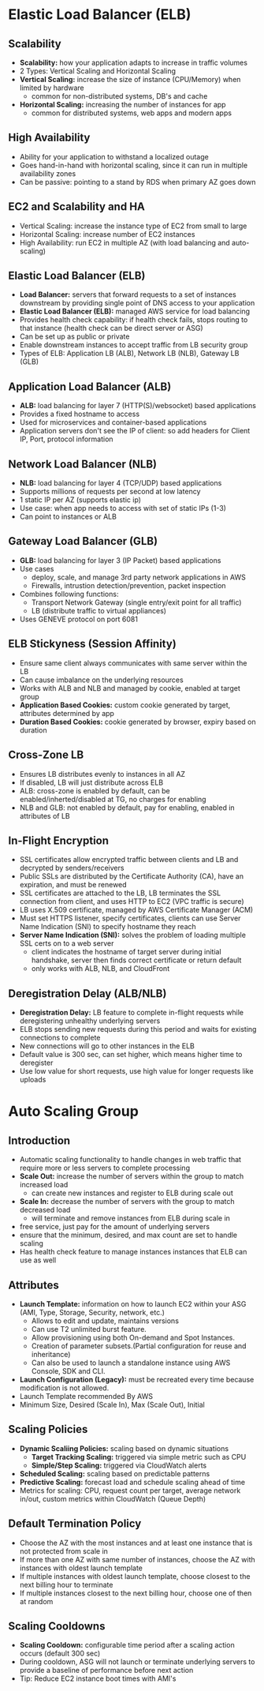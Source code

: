 # Elastic Load Balancer (ELB)

## Scalability
- **Scalability:** how your application adapts to increase in traffic volumes
- 2 Types: Vertical Scaling and Horizontal Scaling
- **Vertical Scaling:** increase the size of instance (CPU/Memory) when limited by hardware
    - common for non-distributed systems, DB's and cache
- **Horizontal Scaling:** increasing the number of instances for app
    - common for distributed systems, web apps and modern apps

## High Availability
- Ability for your application to withstand a localized outage
- Goes hand-in-hand with horizontal scaling, since it can run in multiple availability zones
- Can be passive: pointing to a stand by RDS when primary AZ goes down

## EC2 and Scalability and HA
- Vertical Scaling: increase the instance type of EC2 from small to large
- Horizontal Scaling: increase number of EC2 instances
- High Availability: run EC2 in multiple AZ (with load balancing and auto-scaling)

## Elastic Load Balancer (ELB)
- **Load Balancer:** servers that forward requests to a set of instances downstream by providing single point of DNS access to your application
- **Elastic Load Balancer (ELB):** managed AWS service for load balancing
- Provides health check capability: if health check fails, stops routing to that instance (health check can be direct server or ASG)
- Can be set up as public or private
- Enable downstream instances to accept traffic from LB security group
- Types of ELB: Application LB (ALB), Network LB (NLB), Gateway LB (GLB)

## Application Load Balancer (ALB)
- **ALB:** load balancing for layer 7 (HTTP(S)/websocket) based applications
- Provides a fixed hostname to access
- Used for microservices and container-based applications
- Application servers don't see the IP of client: so add headers for Client IP, Port, protocol information

## Network Load Balancer (NLB)
- **NLB:** load balancing for layer 4 (TCP/UDP) based applications
- Supports millions of requests per second at low latency
- 1 static IP per AZ (supports elastic ip)
- Use case: when app needs to access with set of static IPs (1-3) 
- Can point to instances or ALB

## Gateway Load Balancer (GLB)
- **GLB:** load balancing for layer 3 (IP Packet) based applications
- Use cases
    - deploy, scale, and manage 3rd party network applications in AWS
    - Firewalls, intrustion detection/prevention, packet inspection
- Combines following functions:
    - Transport Network Gateway (single entry/exit point for all traffic)
    - LB (distribute traffic to virtual appliances)
- Uses GENEVE protocol on port 6081

## ELB Stickyness (Session Affinity)
- Ensure same client always communicates with same server within the LB
- Can cause imbalance on the underlying resources
- Works with ALB and NLB and managed by cookie, enabled at target group
- **Application Based Cookies:** custom cookie generated by target, attributes determined by app
- **Duration Based Cookies:** cookie generated by browser, expiry based on duration

## Cross-Zone LB
- Ensures LB distributes evenly to instances in all AZ
- If disabled, LB will just distribute across ELB
- ALB: cross-zone is enabled by default, can be enabled/inherted/disabled at TG, no charges for enabling
- NLB and GLB: not enabled by default, pay for enabling, enabled in attributes of LB

## In-Flight Encryption
- SSL certificates allow encrypted traffic between clients and LB and decrypted by senders/receivers
- Public SSLs are distributed by the Certificate Authority (CA), have an expiration, and must be renewed
- SSL certificates are attached to the LB, LB terminates the SSL connection from client, and uses HTTP to EC2 (VPC traffic is secure)
- LB uses X.509 certificate, managed by AWS Certificate Manager (ACM)
- Must set HTTPS listener, specify certificates, clients can use Server Name Indication (SNI) to specify hostname they reach
- **Server Name Indication (SNI):** solves the problem of loading multiple SSL certs on to a web server
    - client indicates the hostname of target server during initial handshake, server then finds correct certificate or return default
    - only works with ALB, NLB, and CloudFront

## Deregistration Delay (ALB/NLB)
- **Deregistration Delay:** LB feature to complete in-flight requests while deregistering unhealthy underlying servers
- ELB stops sending new requests during this period and waits for existing connections to complete
- New connections will go to other instances in the ELB
- Default value is 300 sec, can set higher, which means higher time to deregister
- Use low value for short requests, use high value for longer requests like uploads

# Auto Scaling Group

## Introduction
- Automatic scaling functionality to handle changes in web traffic that require more or less servers to complete processing
- **Scale Out:** increase the number of servers within the group to match increased load
    - can create new instances and register to ELB during scale out
- **Scale In:** decrease the number of servers with the group to match decreased load
    - will terminate and remove instances from ELB during scale in
- free service, just pay for the amount of underlying servers
- ensure that the minimum, desired, and max count are set to handle scaling
- Has health check feature to manage instances instances that ELB can use as well

## Attributes
- **Launch Template:** information on how to launch EC2 within your ASG (AMI, Type, Storage, Security, network, etc.)
    - Allows to edit and update, maintains versions
    - Can use T2 unlimited burst feature.
    - Allow provisioning using both On-demand and Spot Instances.
    - Creation of parameter subsets.(Partial configuration for reuse and inheritance)
    - Can also be used to launch a standalone instance using AWS Console, SDK and CLI.
- **Launch Configuration (Legacy):** must be recreated every time because modification is not allowed.
- Launch Template recommended By AWS
- Minimum Size, Desired (Scale In), Max (Scale Out), Initial

## Scaling Policies
- **Dynamic Scaliing Policies:** scaling based on dynamic situations
    - **Target Tracking Scaling:** triggered via simple metric such as CPU
    - **Simple/Step Scaling:** triggered via CloudWatch alerts
- **Scheduled Scaling:** scaling based on predictable patterns
- **Predictive Scaling:** forecast load and schedule scaling ahead of time
- Metrics for scaling: CPU, request count per target, average network in/out, custom metrics within CloudWatch (Queue Depth)

## Default Termination Policy
- Choose the AZ with the most instances and at least one instance that is not protected from scale in
- If more than one AZ with same number of instances, choose the AZ with instances with oldest launch template
- If multiple instances with oldest launch template, choose closest to the next billing hour to terminate
- If multiple instances closest to the next billing hour, choose one of then at random

## Scaling Cooldowns
- **Scaling Cooldown:** configurable time period after a scaling action occurs (default 300 sec)
- During cooldown, ASG will not launch or terminate underlying servers to provide a baseline of performance before next action
- Tip: Reduce EC2 instance boot times with AMI's